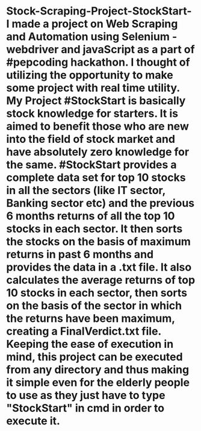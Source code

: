 # Stock-Scraping-Project-StockStart- I made a project on Web Scraping and Automation using Selenium - webdriver and javaScript as a part of #pepcoding hackathon. I thought of utilizing the opportunity to make some project with real time utility. My Project #StockStart is basically stock knowledge for starters. It is aimed to benefit those who are new into the field of stock market and have absolutely zero knowledge for the same. #StockStart provides a complete data set for top 10 stocks in all the sectors (like IT sector, Banking sector etc) and the previous 6 months returns of all the top 10 stocks in each sector. It then sorts the stocks on the basis of maximum returns in past 6 months and provides the data in a .txt file. It also calculates the average returns of top 10 stocks in each sector, then sorts on the basis of the sector in which the returns have been maximum, creating a FinalVerdict.txt file. Keeping the ease of execution in mind, this project can be executed from any directory and thus making it simple even for the elderly people to use as they just have to type "StockStart" in cmd in order to execute it.